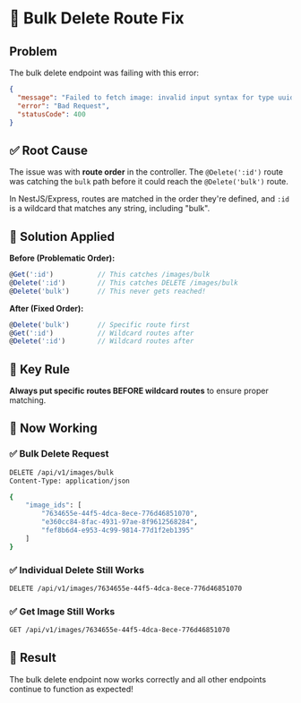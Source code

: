 # 🔧 Bulk Delete Route Fix

## Problem

The bulk delete endpoint was failing with this error:

```json
{
  "message": "Failed to fetch image: invalid input syntax for type uuid: \"bulk\"",
  "error": "Bad Request",
  "statusCode": 400
}
```

## ✅ Root Cause

The issue was with **route order** in the controller. The `@Delete(':id')` route was catching the `bulk` path before it could reach the `@Delete('bulk')` route.

In NestJS/Express, routes are matched in the order they're defined, and `:id` is a wildcard that matches any string, including "bulk".

## 🚀 Solution Applied

**Before (Problematic Order):**

```typescript
@Get(':id')           // This catches /images/bulk
@Delete(':id')        // This catches DELETE /images/bulk
@Delete('bulk')       // This never gets reached!
```

**After (Fixed Order):**

```typescript
@Delete('bulk')       // Specific route first
@Get(':id')           // Wildcard routes after
@Delete(':id')        // Wildcard routes after
```

## 🎯 Key Rule

**Always put specific routes BEFORE wildcard routes** to ensure proper matching.

## 🧪 Now Working

### ✅ Bulk Delete Request

```bash
DELETE /api/v1/images/bulk
Content-Type: application/json

{
    "image_ids": [
        "7634655e-44f5-4dca-8ece-776d46851070",
        "e360cc84-8fac-4931-97ae-8f9612568284",
        "fef8b6d4-e953-4c99-9814-77d1f2eb1395"
    ]
}
```

### ✅ Individual Delete Still Works

```bash
DELETE /api/v1/images/7634655e-44f5-4dca-8ece-776d46851070
```

### ✅ Get Image Still Works

```bash
GET /api/v1/images/7634655e-44f5-4dca-8ece-776d46851070
```

## 🎉 Result

The bulk delete endpoint now works correctly and all other endpoints continue to function as expected!
